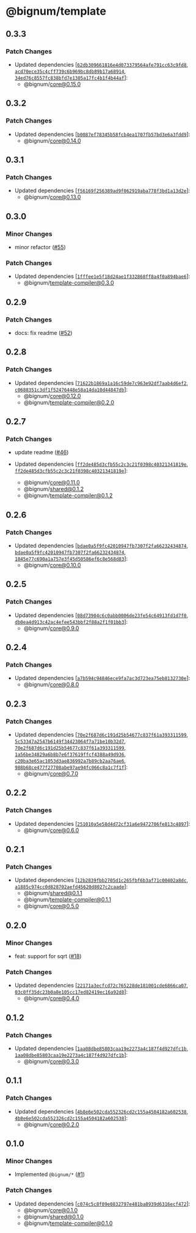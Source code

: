 # @bignum/template

## 0.3.3

### Patch Changes

- Updated dependencies [[`62db309661816e4d073379564afe791cc63c9fd8`](https://github.com/ota-meshi/bignum/commit/62db309661816e4d073379564afe791cc63c9fd8), [`acd70ece35c4cff739c6b969bc8db89b17a68914`](https://github.com/ota-meshi/bignum/commit/acd70ece35c4cff739c6b969bc8db89b17a68914), [`34ed76c8557fc838bfd7e1305a17fc4b1f4b44af`](https://github.com/ota-meshi/bignum/commit/34ed76c8557fc838bfd7e1305a17fc4b1f4b44af)]:
  - @bignum/core@0.15.0

## 0.3.2

### Patch Changes

- Updated dependencies [[`b0087ef78345b58fcb4ea1707fb57bd3e6a3fdd9`](https://github.com/ota-meshi/bignum/commit/b0087ef78345b58fcb4ea1707fb57bd3e6a3fdd9)]:
  - @bignum/core@0.14.0

## 0.3.1

### Patch Changes

- Updated dependencies [[`f56169f256389ad9f062919aba778f3bd1a13d2e`](https://github.com/ota-meshi/bignum/commit/f56169f256389ad9f062919aba778f3bd1a13d2e)]:
  - @bignum/core@0.13.0

## 0.3.0

### Minor Changes

- minor refactor ([#55](https://github.com/ota-meshi/bignum/pull/55))

### Patch Changes

- Updated dependencies [[`1fffee1e5f18d24ae1f332868ff8a4f0a894bae6`](https://github.com/ota-meshi/bignum/commit/1fffee1e5f18d24ae1f332868ff8a4f0a894bae6)]:
  - @bignum/template-compiler@0.3.0

## 0.2.9

### Patch Changes

- docs: fix readme ([#52](https://github.com/ota-meshi/bignum/pull/52))

## 0.2.8

### Patch Changes

- Updated dependencies [[`71622b1869a1a16c59de7c963e92df7aab4d6ef2`](https://github.com/ota-meshi/bignum/commit/71622b1869a1a16c59de7c963e92df7aab4d6ef2), [`c0688351c3df1f52476448e58a14da10d44847db`](https://github.com/ota-meshi/bignum/commit/c0688351c3df1f52476448e58a14da10d44847db)]:
  - @bignum/core@0.12.0
  - @bignum/template-compiler@0.2.0

## 0.2.7

### Patch Changes

- update readme ([#46](https://github.com/ota-meshi/bignum/pull/46))

- Updated dependencies [[`ff2de485d3cfb55c2c3c21f0398c40321341819e`](https://github.com/ota-meshi/bignum/commit/ff2de485d3cfb55c2c3c21f0398c40321341819e), [`ff2de485d3cfb55c2c3c21f0398c40321341819e`](https://github.com/ota-meshi/bignum/commit/ff2de485d3cfb55c2c3c21f0398c40321341819e)]:
  - @bignum/core@0.11.0
  - @bignum/shared@0.1.2
  - @bignum/template-compiler@0.1.2

## 0.2.6

### Patch Changes

- Updated dependencies [[`bdae0a5f9fc42010947fb7307f2fa66232434874`](https://github.com/ota-meshi/bignum/commit/bdae0a5f9fc42010947fb7307f2fa66232434874), [`bdae0a5f9fc42010947fb7307f2fa66232434874`](https://github.com/ota-meshi/bignum/commit/bdae0a5f9fc42010947fb7307f2fa66232434874), [`1845e77c690a1a757e3f45d50586ef6c8e568d83`](https://github.com/ota-meshi/bignum/commit/1845e77c690a1a757e3f45d50586ef6c8e568d83)]:
  - @bignum/core@0.10.0

## 0.2.5

### Patch Changes

- Updated dependencies [[`08d73904c6c0abb0006de23fe54c64913fd1d7f0`](https://github.com/ota-meshi/bignum/commit/08d73904c6c0abb0006de23fe54c64913fd1d7f0), [`db0ea4d913c42ac4efee543bbf2f88a2f1f01bb3`](https://github.com/ota-meshi/bignum/commit/db0ea4d913c42ac4efee543bbf2f88a2f1f01bb3)]:
  - @bignum/core@0.9.0

## 0.2.4

### Patch Changes

- Updated dependencies [[`a7b594c94846ece9fa7ac3d723ea75eb8132730e`](https://github.com/ota-meshi/bignum/commit/a7b594c94846ece9fa7ac3d723ea75eb8132730e)]:
  - @bignum/core@0.8.0

## 0.2.3

### Patch Changes

- Updated dependencies [[`70e2f687d6c191d25b54677c837f61a393311599`](https://github.com/ota-meshi/bignum/commit/70e2f687d6c191d25b54677c837f61a393311599), [`5c53347a2547b6149f34423064f7a71be10b32d7`](https://github.com/ota-meshi/bignum/commit/5c53347a2547b6149f34423064f7a71be10b32d7), [`70e2f687d6c191d25b54677c837f61a393311599`](https://github.com/ota-meshi/bignum/commit/70e2f687d6c191d25b54677c837f61a393311599), [`1a56be34829a6b8b7e6f37619ffcf4388a49d936`](https://github.com/ota-meshi/bignum/commit/1a56be34829a6b8b7e6f37619ffcf4388a49d936), [`c20ba3e65ac1053d3ae836992a7b89cb2aa76ae6`](https://github.com/ota-meshi/bignum/commit/c20ba3e65ac1053d3ae836992a7b89cb2aa76ae6), [`988b68ce477f27708abe97ae94fc066c8a1c7f1f`](https://github.com/ota-meshi/bignum/commit/988b68ce477f27708abe97ae94fc066c8a1c7f1f)]:
  - @bignum/core@0.7.0

## 0.2.2

### Patch Changes

- Updated dependencies [[`251010a5e58d4d72cf31a6e9472706fe813c4897`](https://github.com/ota-meshi/bignum/commit/251010a5e58d4d72cf31a6e9472706fe813c4897)]:
  - @bignum/core@0.6.0

## 0.2.1

### Patch Changes

- Updated dependencies [[`12b2839fbb2705d1c265fbf6b3af71c00402a8dc`](https://github.com/ota-meshi/bignum/commit/12b2839fbb2705d1c265fbf6b3af71c00402a8dc), [`a1885c974cc0d828702aefd45620d8027c2caade`](https://github.com/ota-meshi/bignum/commit/a1885c974cc0d828702aefd45620d8027c2caade)]:
  - @bignum/shared@0.1.1
  - @bignum/template-compiler@0.1.1
  - @bignum/core@0.5.0

## 0.2.0

### Minor Changes

- feat: support for sqrt ([#18](https://github.com/ota-meshi/bignum/pull/18))

### Patch Changes

- Updated dependencies [[`22171a3ecfcd72c765228de181001cde6866ca07`](https://github.com/ota-meshi/bignum/commit/22171a3ecfcd72c765228de181001cde6866ca07), [`03c0ff35dc23b0a8e105cc17ed82419ec16a92d8`](https://github.com/ota-meshi/bignum/commit/03c0ff35dc23b0a8e105cc17ed82419ec16a92d8)]:
  - @bignum/core@0.4.0

## 0.1.2

### Patch Changes

- Updated dependencies [[`1aa08dbe85803caa19e2273a4c187f4d927dfc1b`](https://github.com/ota-meshi/bignum/commit/1aa08dbe85803caa19e2273a4c187f4d927dfc1b), [`1aa08dbe85803caa19e2273a4c187f4d927dfc1b`](https://github.com/ota-meshi/bignum/commit/1aa08dbe85803caa19e2273a4c187f4d927dfc1b)]:
  - @bignum/core@0.3.0

## 0.1.1

### Patch Changes

- Updated dependencies [[`4b8e6e502cda552326cd2c155a4504182a602538`](https://github.com/ota-meshi/bignum/commit/4b8e6e502cda552326cd2c155a4504182a602538), [`4b8e6e502cda552326cd2c155a4504182a602538`](https://github.com/ota-meshi/bignum/commit/4b8e6e502cda552326cd2c155a4504182a602538)]:
  - @bignum/core@0.2.0

## 0.1.0

### Minor Changes

- Implemented `@bignum/*` ([#1](https://github.com/ota-meshi/bignum/pull/1))

### Patch Changes

- Updated dependencies [[`c074c5c8f09e0832797e481ba8939d6316ecf472`](https://github.com/ota-meshi/bignum/commit/c074c5c8f09e0832797e481ba8939d6316ecf472)]:
  - @bignum/core@0.1.0
  - @bignum/shared@0.1.0
  - @bignum/template-compiler@0.1.0
